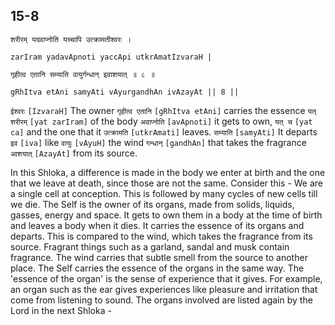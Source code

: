 ## 15-8


```shloka-sa
शरीरम् यदवाप्नोति यच्चापि उत्क्रामतीश्वरः ।
```
```shloka-sa-hk
zarIram yadavApnoti yaccApi utkrAmatIzvaraH |
```
```shloka-sa
गृहीत्व एतानि सम्याति वायुर्गन्धान् इवाशयात् ॥ ८ ॥
```
```shloka-sa-hk
gRhItva etAni samyAti vAyurgandhAn ivAzayAt || 8 ||
```

`ईश्वरः` `[IzvaraH]` The owner `गृहीत्व एतानि` `[gRhItva etAni]` carries the essence `यत् शरीरम्` `[yat zarIram]` of the body `अवाप्नोति` `[avApnoti]` it gets to own, `यत् च` `[yat ca]` and the one that it `उत्क्रामति` `[utkrAmati]` leaves. `सम्याति` `[samyAti]` It departs `इव` `[iva]` like `वायुः` `[vAyuH]` the wind `गन्धान्` `[gandhAn]` that takes the fragrance `आशयात्` `[AzayAt]` from its source.

In this Shloka, a difference is made in the body we enter at birth and the one that we leave at death, since those are not the same. Consider this - We are a single cell at conception. This is followed by many cycles of new cells till we die.
The Self is the owner of its organs, made from solids, liquids, gasses, energy and space. It gets to own them in a body at the time of birth and leaves a body when it dies. It carries the essence of its organs and departs. 
This is compared to the wind, which takes the fragrance from its source. Fragrant things such as a garland, sandal and musk contain fragrance. The wind carries that subtle smell from the source to another place. The Self carries the essence of the organs in the same way.
The 'essence of the organ' is the sense of experience that it gives. For example, an organ such as the ear gives experiences like pleasure and irritation that come from listening to sound.
The organs involved are listed again by the Lord in the next Shloka -

